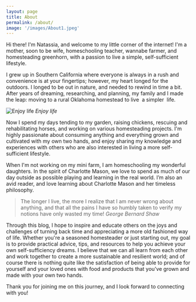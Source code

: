 ```yaml
---
layout: page
title: About
permalink: /about/
image: '/images/About1.jpeg'
---
```


Hi there! I'm Natassia, and welcome to my little corner of the internet! I'm a mother, soon to be wife, homeschooling teacher, wannabe farmer, and homesteading greenhorn, with a passion to live a simple, self-sufficient lifestyle.

I grew up in Southern California where everyone is always in a rush and convenience is at your fingertips; however, my heart longed for the outdoors. I longed to be out in nature, and needed to rewind in time a bit. After years of dreaming, researching, and planning, my family and I made the leap: moving to a rural Oklahoma homestead to live  a simpler  life.

![Enjoy life]({{site.baseurl}}/images/13.jpg)
*Enjoy life*

Now I spend my days tending to my garden, raising chickens, rescuing and rehabilitating horses, and working on various homesteading projects. I'm highly passionate about consuming anything and everything grown and cultivated with my own two hands, and enjoy sharing my knowledge and experiences with others who are also interested in living a more self-sufficient lifestyle.

When I'm not working on my mini farm, I am homeschooling my wonderful daughters. In the spirit of Charlotte Mason, we love to spend as much of our day outside as possible playing and learning in the real world. I’m also an avid reader, and love learning about Charlotte Mason and her timeless philosophy.

> The longer I live, the more I realize that I am never wrong about anything, and that all the pains I have so humbly taken to verify my notions have only wasted my time!
> <cite>George Bernard Shaw</cite>

Through this blog, I hope to inspire and educate others on the joys and challenges of turning back time and appreciating a more old fashioned way of life. Whether you're a seasoned homesteader or just starting out, my goal is to provide practical advice, tips, and resources to help you achieve your own self-sufficiency dreams. I believe that we can all learn from each other and work together to create a more sustainable and resilient world; and of course there is nothing quite like the satisfaction of being able to provide for yourself and your loved ones with food and products that you've grown and made with your own two hands.

Thank you for joining me on this journey, and I look forward to connecting with you!
